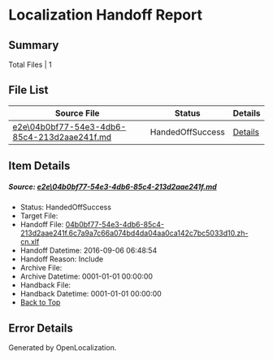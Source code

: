# <a name='report-top'></a> Localization Handoff Report

## Summary
 Total Files | 1

## File List
 Source File | Status | Details 
 ----------- | ------ | ------- 
 [e2e\04b0bf77-54e3-4db6-85c4-213d2aae241f.md](https://github.com/OpenLocalizationTestOrg/ol-test0/blob/2802f6e485806e64c53d205e8b3e66d18759013c/e2e/04b0bf77-54e3-4db6-85c4-213d2aae241f.md) | HandedOffSuccess | [Details](#3f2a1185242d13504f10131b2fe5a760c79296f21)

## Item Details
##### <a name='3f2a1185242d13504f10131b2fe5a760c79296f21'></a> Source: [e2e\04b0bf77-54e3-4db6-85c4-213d2aae241f.md](https://github.com/OpenLocalizationTestOrg/ol-test0/blob/2802f6e485806e64c53d205e8b3e66d18759013c/e2e/04b0bf77-54e3-4db6-85c4-213d2aae241f.md)
* Status: HandedOffSuccess
* Target File: 
* Handoff File: [04b0bf77-54e3-4db6-85c4-213d2aae241f.6c7a9a7c66a074bd4da04aa0ca142c7bc5033d10.zh-cn.xlf](https://github.com/OpenLocalizationTestOrg/ol-test0-handoff/blob/dad111b77b8edb3a6c92d3d399618729a0334c2c/ol-handoff/OpenLocalizationTestOrg/ol-test0-zhcn/ci/ht/04b0bf77-54e3-4db6-85c4-213d2aae241f.6c7a9a7c66a074bd4da04aa0ca142c7bc5033d10.zh-cn.xlf)
* Handoff Datetime: 2016-09-06 06:48:54
* Handoff Reason: Include
* Archive File: 
* Archive Datetime: 0001-01-01 00:00:00
* Handback File: 
* Handback Datetime: 0001-01-01 00:00:00
* [Back to Top](#report-top)


## Error Details

Generated by OpenLocalization.
